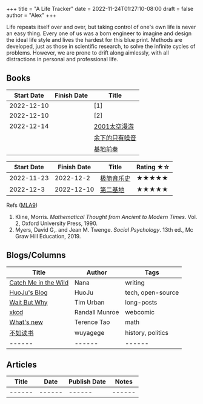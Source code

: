 +++
title = "A Life Tracker"
date = 2022-11-24T01:27:10-08:00
draft = false
author = "Alex"
+++

Life repeats itself over and over, but taking control of one's own life is never an easy thing. Every one of us was a born engineer to imagine and design the ideal life style and lives the hardest for this blue print. Methods are developed, just as those in scientific research, to solve the infinite cycles of problems. However, we are prone to drift along aimlessly, with all distractions in personal and professional life. 


## Books
| Start Date | Finish Date | Title |
| ---- | ---- | ---- |
| 2022-12-10 | | [1] |
| 2022-12-10 | | [2] |
| 2022-12-14 | | [2001太空漫游](https://book.douban.com/subject/30471298/) |
|  | | [余下的只有噪音](https://book.douban.com/subject/34978358/) |
|  | | [基地前奏](https://book.douban.com/subject/26389893/) |

| Start Date | Finish Date | Title | Rating ★☆ |
| ------ | ------ | ------ | ------ | 
| 2022-11-23 | 2022-12-2 | [极简音乐史](https://book.douban.com/subject/27085977/) | ★★★★★ |
| 2022-12-3 | 2022-12-10 | [第二基地](https://book.douban.com/subject/26389894/) | ★★★★★ |

Refs ([MLA9](https://owl.purdue.edu/owl/research_and_citation/mla_style/mla_formatting_and_style_guide/mla_works_cited_page_books.html))
  1. Kline, Morris. _Mathematical Thought from Ancient to Modern Times_. Vol. 2, Oxford University Press, 1990.
  2. Myers, David G,. and Jean M. Twenge. _Social Psychology_. 13th ed., Mc Graw Hill Education, 2019.


## Blogs/Columns
| Title | Author | Tags |
| ------ | ------ | ------ |
| [Catch Me in the Wild](https://nananadanada.substack.com/) | Nana | writing |
| [HuoJu's Blog](https://nananadanada.substack.com/) | HuoJu | tech, open-source |
| [Wait But Why](https://waitbutwhy.com/) | Tim Urban | long-posts |
| [xkcd](https://xkcd.com/) | Randall Munroe | webcomic |
| [What's new](https://terrytao.wordpress.com/) | Terence Tao | math |
| [不如读书](https://wuyagege.substack.com/) | wuyagege | history, politics |
| ------ | ------ | ------ |


## Articles
| Title | Date | Publish Date | Notes |
| ------ | ------ | ------ | ------ | 
| ------ | ------ | ------ | ------ | 
